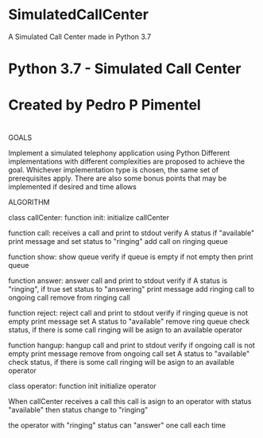# SimulatedCallCenter
A Simulated Call Center made in Python 3.7

# Python 3.7 - Simulated Call Center
#
# Created by Pedro P Pimentel
#
 GOALS

 Implement a simulated telephony application using Python
 Different implementations with different complexities are proposed to achieve the goal.
 Whichever implementation type is chosen, the same set of prerequisites apply.
 There are also some bonus points that may be implemented if desired and time allows

 ALGORITHM

 class callCenter:
  function init:
   initialize callCenter

  function call:
   receives a call and print to stdout
   verify A status
   if "available" print message and set status to "ringing"
   add call on ringing queue

  function show:
   show queue
   verify if queue is empty
   if not empty then print queue

  function answer:
   answer call and print to stdout
   verify if A status is "ringing", if true set status to "answering"
   print message
   add ringing call to ongoing call
   remove from ringing call

  function reject:
   reject call and print to stdout
   verify if ringing queue is not empty
   print message
   set A status to "available"
   remove ring queue
   check status, if there is some call ringing will be asign to an available operator

  function hangup:
   hangup call and print to stdout
   verify if ongoing call is not empty
   print message
   remove from ongoing call
   set A status to "available"
   check status, if there is some call ringing will be asign to an available operator

 class operator:
  function init
   initialize operator

 When callCenter receives a call this call is asign to an operator with status "available"
 then status change to "ringing"
 
 the operator with "ringing" status can "answer" one call each time 
